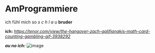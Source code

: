 # AmProgrammiere

ich fühl mich so *s c h l a u* **bruder**
 
**ich:** *https://tenor.com/view/the-hangover-zach-galifianakis-math-card-counting-gambling-gif-3938292*

***au no ich:*** ![image](https://user-images.githubusercontent.com/17656317/183600096-e71e823d-276a-4050-8a7a-82687c5bcfec.png)
